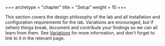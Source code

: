 +++
archetype = "chapter"
title = "Setup"
weight = 10
+++

This section covers the design philosophy of the lab and all installation and configuration requirements for the lab. Variations are encouraged, but if (when) things break, document and contribute your findings so we can all learn from them. See [Variations](./variations) for more information, and don't forget to link to it in the relevant page.